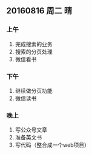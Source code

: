 ## 20160816 周二 晴

### 上午

1. 完成搜索的业务 
2. 搜索的分页处理
3. 微信看书

### 下午

1. 继续做分页功能
2. 微信读书

### 晚上

1. 写公众号文章
2. 准备英文书
3. 写代码（整合成一个web项目）

